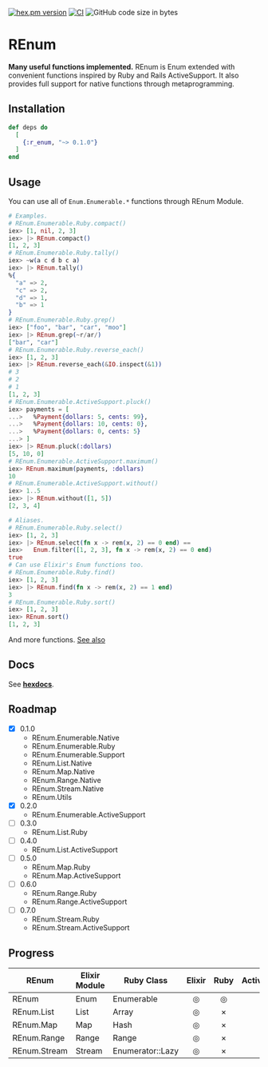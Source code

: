 <!-- @format -->

[![hex.pm version](https://img.shields.io/hexpm/v/ltsv.svg)](https://hex.pm/packages/r_enum)
[![CI](https://github.com/tashirosota/ex-r_enum/actions/workflows/ci.yml/badge.svg)](https://github.com/tashirosota/ex-r_enum/actions/workflows/ci.yml)
![GitHub code size in bytes](https://img.shields.io/github/languages/code-size/tashirosota/ex-r_enum)

# REnum

**Many useful functions implemented.**
REnum is Enum extended with convenient functions inspired by Ruby and Rails ActiveSupport.
It also provides full support for native functions through metaprogramming.

## Installation

```elixir
def deps do
  [
    {:r_enum, "~> 0.1.0"}
  ]
end
```

## Usage

You can use all of `Enum.Enumerable.*` functions through REnum Module.

```elixir
# Examples.
# REnum.Enumerable.Ruby.compact()
iex> [1, nil, 2, 3]
iex> |> REnum.compact()
[1, 2, 3]
# REnum.Enumerable.Ruby.tally()
iex> ~w(a c d b c a)
iex> |> REnum.tally()
%{
  "a" => 2,
  "c" => 2,
  "d" => 1,
  "b" => 1
}
# REnum.Enumerable.Ruby.grep()
iex> ["foo", "bar", "car", "moo"]
iex> |> REnum.grep(~r/ar/)
["bar", "car"]
# REnum.Enumerable.Ruby.reverse_each()
iex> [1, 2, 3]
iex> |> REnum.reverse_each(&IO.inspect(&1))
# 3
# 2
# 1
[1, 2, 3]
# REnum.Enumerable.ActiveSupport.pluck()
iex> payments = [
...>   %Payment{dollars: 5, cents: 99},
...>   %Payment{dollars: 10, cents: 0},
...>   %Payment{dollars: 0, cents: 5}
...> ]
iex> |> REnum.pluck(:dollars)
[5, 10, 0]
# REnum.Enumerable.ActiveSupport.maximum()
iex> REnum.maximum(payments, :dollars)
10
# REnum.Enumerable.ActiveSupport.without()
iex> 1..5
iex> |> REnum.without([1, 5])
[2, 3, 4]

# Aliases.
# REnum.Enumerable.Ruby.select()
iex> [1, 2, 3]
iex> |> REnum.select(fn x -> rem(x, 2) == 0 end) ==
iex>   Enum.filter([1, 2, 3], fn x -> rem(x, 2) == 0 end)
true
# Can use Elixir's Enum functions too.
# REnum.Enumerable.Ruby.find()
iex> [1, 2, 3]
iex> |> REnum.find(fn x -> rem(x, 2) == 1 end)
3
# REnum.Enumerable.Ruby.sort()
iex> [1, 2, 3]
iex> REnum.sort()
[1, 2, 3]
```

And more functions. [See also](https://hexdocs.pm/r_enum)

## Docs

See **[hexdocs](https://hexdocs.pm/r_enum)**.

## Roadmap

- [x] 0.1.0
  - REnum.Enumerable.Native
  - REnum.Enumerable.Ruby
  - REnum.Enumerable.Support
  - REnum.List.Native
  - REnum.Map.Native
  - REnum.Range.Native
  - REnum.Stream.Native
  - REnum.Utils
- [x] 0.2.0
  - REnum.Enumerable.ActiveSupport
- [ ] 0.3.0
  - REnum.List.Ruby
- [ ] 0.4.0
  - REnum.List.ActiveSupport
- [ ] 0.5.0
  - REnum.Map.Ruby
  - REnum.Map.ActiveSupport
- [ ] 0.6.0
  - REnum.Range.Ruby
  - REnum.Range.ActiveSupport
- [ ] 0.7.0
  - REnum.Stream.Ruby
  - REnum.Stream.ActiveSupport

## Progress

| REnum        | Elixir Module | Ruby Class       | Elixir | Ruby | ActiveSupport |
| ------------ | ------------- | ---------------- | :----: | :--: | :-----------: |
| REnum        | Enum          | Enumerable       |   ◎    |  ◎   |       ◎       |
| REnum.List   | List          | Array            |   ◎    |  ×   |       ×       |
| REnum.Map    | Map           | Hash             |   ◎    |  ×   |       ×       |
| REnum.Range  | Range         | Range            |   ◎    |  ×   |       ×       |
| REnum.Stream | Stream        | Enumerator::Lazy |   ◎    |  ×   |       ×       |

